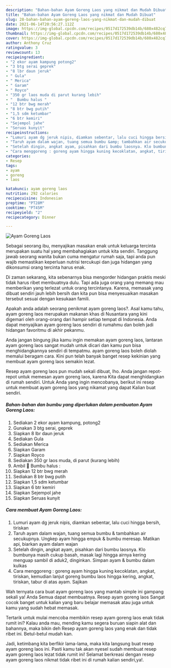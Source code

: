 ```yaml
---
description: "Bahan-bahan Ayam Goreng Laos yang nikmat dan Mudah Dibuat"
title: "Bahan-bahan Ayam Goreng Laos yang nikmat dan Mudah Dibuat"
slug: 28-bahan-bahan-ayam-goreng-laos-yang-nikmat-dan-mudah-dibuat
date: 2021-06-14T20:56:27.112Z
image: https://img-global.cpcdn.com/recipes/0517d172539db14b/680x482cq70/ayam-goreng-laos-foto-resep-utama.jpg
thumbnail: https://img-global.cpcdn.com/recipes/0517d172539db14b/680x482cq70/ayam-goreng-laos-foto-resep-utama.jpg
cover: https://img-global.cpcdn.com/recipes/0517d172539db14b/680x482cq70/ayam-goreng-laos-foto-resep-utama.jpg
author: Anthony Cruz
ratingvalue: 3
reviewcount: 13
recipeingredient:
- "2 ekor ayam kampung potong2"
- "3 btg serai geprek"
- "8 lbr daun jeruk"
- " Gula"
- " Merica"
- " Garam"
- " Royco"
- "350 gr laos muda di parut kurang lebih"
- "  Bumbu halus "
- "12 btr bwg merah"
- "8 btr bwg putih"
- "1,5 sdm ketumbar"
- "6 btr kemiri"
- "Sejempol jahe"
- "Seruas kunyit"
recipeinstructions:
- "Lumuri ayam dg jeruk nipis, diamkan sebentar, lalu cuci hingga bersih, tiriskan"
- "Taruh ayam dalam wajan, tuang semua bumbu &amp; tambahkan air secukupnya. Ungkep ayam hingga empuk &amp; bumbu meresap. Matikan api, biarkan ayam dalam wajan"
- "Setelah dingin, angkat ayam, pisahkan dari bumbu laosnya. Klo bumbunya masih cukup basah, masak lagi hingga airnya kering menguap sambil di aduk2, dinginkan. Simpan ayam &amp; bumbu dalam kulkas"
- "Cara menggoreng : goreng ayam hingga kuning kecoklatan, angkat, tiriskan, kemudian lanjut goreng bumbu laos hingga kering, angkat, tiriskan, tabur di atas ayam. Sajikan"
categories:
- Resep
tags:
- ayam
- goreng
- laos

katakunci: ayam goreng laos 
nutrition: 292 calories
recipecuisine: Indonesian
preptime: "PT28M"
cooktime: "PT45M"
recipeyield: "2"
recipecategory: Dinner

---
```



![Ayam Goreng Laos](https://img-global.cpcdn.com/recipes/0517d172539db14b/680x482cq70/ayam-goreng-laos-foto-resep-utama.jpg)

Sebagai seorang ibu, menyajikan masakan enak untuk keluarga tercinta merupakan suatu hal yang membahagiakan untuk kita sendiri. Tanggung jawab seorang  wanita bukan cuma mengatur rumah saja, tapi anda pun wajib memastikan keperluan nutrisi tercukupi dan juga hidangan yang dikonsumsi orang tercinta harus enak.

Di zaman  sekarang, kita sebenarnya bisa mengorder hidangan praktis meski tidak harus ribet membuatnya dulu. Tapi ada juga orang yang memang mau memberikan yang terlezat untuk orang tercintanya. Karena, memasak yang dibuat sendiri jauh lebih bersih dan kita pun bisa menyesuaikan masakan tersebut sesuai dengan kesukaan famili. 



Apakah anda adalah seorang penikmat ayam goreng laos?. Asal kamu tahu, ayam goreng laos merupakan makanan khas di Nusantara yang kini digemari oleh orang-orang dari hampir setiap tempat di Indonesia. Anda dapat menyajikan ayam goreng laos sendiri di rumahmu dan boleh jadi hidangan favoritmu di akhir pekanmu.

Anda jangan bingung jika kamu ingin memakan ayam goreng laos, lantaran ayam goreng laos sangat mudah untuk dicari dan kamu pun bisa menghidangkannya sendiri di tempatmu. ayam goreng laos boleh diolah memalui beragam cara. Kini pun telah banyak banget resep kekinian yang membuat ayam goreng laos semakin lezat.

Resep ayam goreng laos pun mudah sekali dibuat, lho. Anda jangan repot-repot untuk memesan ayam goreng laos, karena Kita dapat menghidangkan di rumah sendiri. Untuk Anda yang ingin mencobanya, berikut ini resep untuk membuat ayam goreng laos yang nikamat yang dapat Kalian buat sendiri.

<!--inarticleads1-->

##### Bahan-bahan dan bumbu yang diperlukan dalam pembuatan Ayam Goreng Laos:

1. Sediakan 2 ekor ayam kampung, potong2
1. Gunakan 3 btg serai, geprek
1. Siapkan 8 lbr daun jeruk
1. Sediakan  Gula
1. Sediakan  Merica
1. Siapkan  Garam
1. Siapkan  Royco
1. Sediakan 350 gr laos muda, di parut (kurang lebih)
1. Ambil  🌸 Bumbu halus :
1. Siapkan 12 btr bwg merah
1. Sediakan 8 btr bwg putih
1. Siapkan 1,5 sdm ketumbar
1. Siapkan 6 btr kemiri
1. Siapkan Sejempol jahe
1. Siapkan Seruas kunyit




<!--inarticleads2-->

##### Cara membuat Ayam Goreng Laos:

1. Lumuri ayam dg jeruk nipis, diamkan sebentar, lalu cuci hingga bersih, tiriskan
1. Taruh ayam dalam wajan, tuang semua bumbu &amp; tambahkan air secukupnya. Ungkep ayam hingga empuk &amp; bumbu meresap. Matikan api, biarkan ayam dalam wajan
1. Setelah dingin, angkat ayam, pisahkan dari bumbu laosnya. Klo bumbunya masih cukup basah, masak lagi hingga airnya kering menguap sambil di aduk2, dinginkan. Simpan ayam &amp; bumbu dalam kulkas
1. Cara menggoreng : goreng ayam hingga kuning kecoklatan, angkat, tiriskan, kemudian lanjut goreng bumbu laos hingga kering, angkat, tiriskan, tabur di atas ayam. Sajikan




Wah ternyata cara buat ayam goreng laos yang mantab simple ini gampang sekali ya! Anda Semua dapat membuatnya. Resep ayam goreng laos Sangat cocok banget untuk kalian yang baru belajar memasak atau juga untuk kamu yang sudah hebat memasak.

Tertarik untuk mulai mencoba membikin resep ayam goreng laos enak tidak rumit ini? Kalau anda mau, mending kamu segera buruan siapin alat dan bahannya, maka bikin deh Resep ayam goreng laos yang enak dan tidak ribet ini. Betul-betul mudah kan. 

Jadi, ketimbang kita berfikir lama-lama, maka kita langsung buat resep ayam goreng laos ini. Pasti kamu tak akan nyesel sudah membuat resep ayam goreng laos lezat tidak rumit ini! Selamat berkreasi dengan resep ayam goreng laos nikmat tidak ribet ini di rumah kalian sendiri,ya!.

